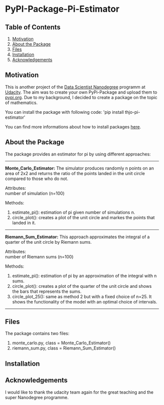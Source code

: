 # PyPI-Package-Pi-Estimator

## Table of Contents

1. [Motivation](#motivation)
2. [About the Package](#package)
3. [Files](#files)
4. [Installation](#installation)
5. [Acknowledgements](#acknowledgements)

## Motivation <a name="motivation"></a>

This is another project of the [Data Scientist Nanodegree](https://www.udacity.com/course/data-scientist-nanodegree--nd025) programm at [Udacity](https://www.udacity.com/). The aim was to create your own PyPi-Package and upload them to [pypi.org](https://pypi.org/). Due to my background, I decided to create a package on the topic of mathematics.

You can install the package with following code:
'pip install thjo-pi-estimator'

You can find more informations about how to install packages [here](https://packaging.python.org/tutorials/installing-packages/#use-pip-for-installing).

## About the Package <a name="pachake"></a>

The package provides an estimator for pi by using different approaches:

---
**Monte_Carlo_Estimator:** The simulator produces randomly n points on an area 
of 2x2 and returns the ratio of the points landed in the unit circle compared 
to those who do not.

Attributes:<br/>
number of simulation (n=100)

Methods:
1. estimate_pi(): estimation of pi given number of simulations n.<br/>
2. circle_plot(): creates a plot of the unit circle and markes the points
that landed in it. 

---
**Riemann_Sum_Estimator:** This approach approximates the integral of a quarter of the 
unit circle by Riemann sums.

Attributes:<br/>
number of Riemann sums (n=100)

Methods:
1. estimate_pi(): estimation of pi by an approximation of the integral 
with n sums.<br/>
2. circle_plot(): creates a plot of the quarter of the unit circle and 
shows the bars that represents the sums.<br/>
3. circle_plot_25(): same as method 2 but with a fixed choice of n=25. 
It shows the functionality of the model with an optimal choice of intervals.
---

## Files <a name="files"></a>

The package contains two files:
1. monte_carlo.py, class = Monte_Carlo_Estimator()
2. riemann_sum.py, class = Riemann_Sum_Estimator()

## Installation <a name="installation"></a>


## Acknowledgements <a name="acknowledgements"></a>

I would like to thank the udacity team again for the great teaching and the super Nanodegree programme.
